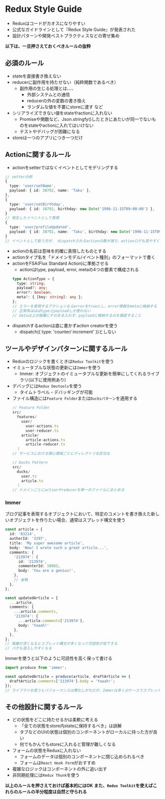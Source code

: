 # Redux Style Guide

* Reduxはコードがカオスになりやすい
* 公式なガイドラインとして『Redux Style Guide』が発表された
* 設計パターンや開発ベストプラクティスなどの寄せ集め

**以下は、一旦押さえておくべきルールの抜粋**

## 必須のルール
* stateを直接書き換えない
* reducerに副作用を持たせない（純粋関数であるべき）
    * 副作用の生じる処理とは、、、
      * 外部システムとの通信
      * reducerの外の変数の書き換え
      * ランダムな値を不要にstoreに渡す など
* シリアライズできない値をstateやactionに入れない
    * Promiseや関数など、Json.stringfy()したときにあたいが同一でないものをstateやactionに入れてはいけない
    * テストやデバッグが困難になる
* storeは一つのアプリにつき一つだけ

## Actionに関するルール
* actionをsetterではなくイベントとしてモデリングする
```ts
// setterの例
{
  type: 'user/setName',
  payload: { id: 38792, name: 'Taku' },
},
{
  type: 'user/setBirthday',
  payload: { id: 38792, birthday: new Date('1996-11-15T09:00:00') },
}
// 発生したイベントとして表現
{
  type: 'user/profileUpdated',
  payload: { id: 38792, name: 'Taku', birthday: new Date('1996-11-15T09:00:00') },
}
// イベントとして扱う方が、 dispatchされるactionの数が減り、actionログも見やすくなる上、次の命名ルールも同時に満たせる
```
* actionの名前は意味を的確に表現したものとする
* actionタイプ名を「ドメインモデル/イベント種別」のフォーマットで書く
* actionをFSA(Flux Standard Action)に準拠させる
  * actionはtype, payload, error, metaの4つの要素で構成される
  ```ts
  type ActionType = {
    type: string;
    payload?: any;
    error?: boolean;
    meta?: { [key: string]: any };
  };
  // エラーを表現するアクションならerrorをtrueにし、error情報をmetaに格納する
  // 正常系はほぼtypeとpayloadしか使わない
  // dataは上の階層にそのまま入れず、payloadに格納するのを徹底すること
  ```
* dispatchするactionは直に書かずaction creatorを使う
  * dispatch({ type: 'counter/ increment' })としない

## ツールやデザインパターンに関するルール
* Reduxのロジックを書くときは`Redux Toolkit`を使う
* イミュータブルな状態の更新には`Immer`を使う
  * Immer: オブジェクトのイミュータブルな更新を簡単にしてくれるライブラリ(以下に使用例あり)
* デバッグには`Redux Devtools`を使う
  * タイムトラベル・デバッギングが可能
* ファイル構造には`Feature Folder`または`Ducksパターン`を適用する
  ```ts
  // Feature Folder
  src/
    features/
      user/
        user-actions.ts
        user-reducer.ts
      article/
        article-actions.ts
        article-reducer.ts
    ︙
  // サービスにおける関心領域ごとにディレクトリを区切る

  // Ducks Pattern
  src/
    ducks/
      user.ts
      article.ts
    ︙
  // ドメインごとにactionやreducerを単一のファイルにまとめる
  ```

### Immer
ブログ記事を表現するオブジェクトにおいて、特定のコメントを書き換えた新しいオブジェクトを作りたい場合、通常はスプレッド構文を使う
```ts
const article = {
  id: '83214',
  authorId: '3297',
  title: 'My super awesome article',
  body: 'Wow! I wrote such a great article...',
  comments: {
    '213974': {
      id: '213974',
      commenterId: 10983,
      body: 'You are a genius!',
    },
    // 省略
  },
};

const updatedArticle = {
  ...article,
  comments: {
    ...article.comments,
    '213974': {
      ...article.comments['213974'],
      body: 'Yaaah!'
    },
  },
};
// 階層が深くなるとスプレッド構文が多くなって可読性が低下する
// バグも混入しやすくなる
```
Immerを使うと以下のように可読性を高く保って書ける
```ts
import produce from 'immer';

const updatedArticle = produce(article, draftArticle => {
  draftArticle.comments['213974'].body = 'Yaaah!';
});
// ライブラリを使うとパフォーマンスは悪化しがちだが、Immerは多くのケースでスプレッド構文より高速
```

## その他設計に関するルール
* どの状態をどこに持たせるかは柔軟に考える
  * 「全ての状態をstore内stateに保持するべき」は誤解
  * タブなどのUIの状態は個別のコンポーネントがローカルに持った方が良い
  * 何でもかんでもstoreに入れると管理が難しくなる
* フォームの状態をReduxに入れない
  * フォームのデータは個別のコンポーネントに閉じ込められるべき
  * フォームは`React Hook Form`がおすすめ
* 複雑なロジックはコンポーネントの外に追い出す
* 非同期処理には`Redux Thunk`を使う

**以上のルールを押さえておけば基本的にはOK**
**また、`Redux Toolkit`を使えばこれらのルールの半分程度は自然と守られる**







